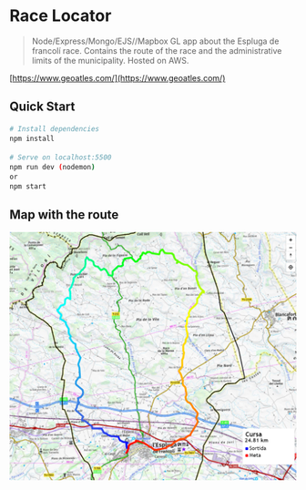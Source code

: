 # Race Locator

> Node/Express/Mongo/EJS//Mapbox GL app about the Espluga de francolí race. Contains the route of the race and the administrative limits of the municipality. Hosted on AWS.

[https://www.geoatles.com/](https://www.geoatles.com/)

## Quick Start


```bash
# Install dependencies
npm install

# Serve on localhost:5500
npm run dev (nodemon)
or
npm start

```

## Map with the route
![img](./img/mapa2.PNG)
